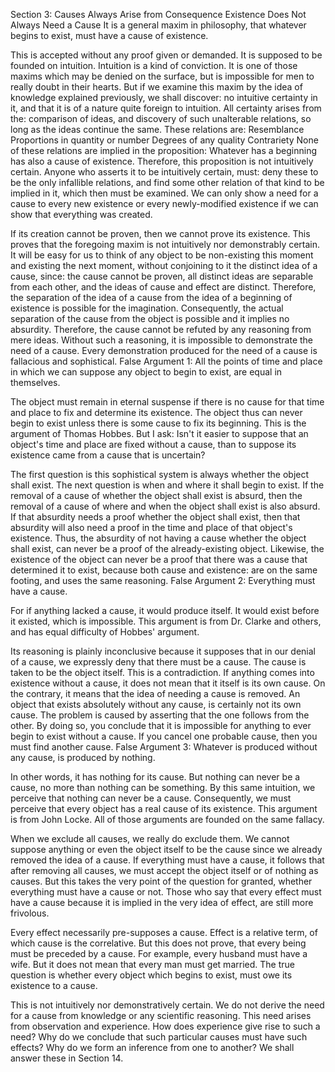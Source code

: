 Section 3: Causes Always Arise from Consequence
Existence Does Not Always Need a Cause
It is a general maxim in philosophy, that whatever begins to exist, must have a cause of existence.

This is accepted without any proof given or demanded.
It is supposed to be founded on intuition.
Intuition is a kind of conviction.
It is one of those maxims which may be denied on the surface, but is impossible for men to really doubt in their hearts.
But if we examine this maxim by the idea of knowledge explained previously, we shall discover:
no intuitive certainty in it, and
that it is of a nature quite foreign to intuition.
All certainty arises from the:
comparison of ideas, and
discovery of such unalterable relations, so long as the ideas continue the same.
These relations are:
Resemblance
Proportions in quantity or number
Degrees of any quality
Contrariety
None of these relations are implied in the proposition: Whatever has a beginning has also a cause of existence.
Therefore, this proposition is not intuitively certain.
Anyone who asserts it to be intuitively certain, must:
deny these to be the only infallible relations, and
find some other relation of that kind to be implied in it, which then must be examined.
We can only show a need for a cause to every new existence or every newly-modified existence if we can show that everything was created.

If its creation cannot be proven, then we cannot prove its existence.
This proves that the foregoing maxim is not intuitively nor demonstrably certain.
It will be easy for us to think of any object to be non-existing this moment and existing the next moment, without conjoining to it the distinct idea of a cause, since:
the cause cannot be proven,
all distinct ideas are separable from each other, and
the ideas of cause and effect are distinct.
Therefore, the separation of the idea of a cause from the idea of a beginning of existence is possible for the imagination.
Consequently, the actual separation of the cause from the object is possible and it implies no absurdity.
Therefore, the cause cannot be refuted by any reasoning from mere ideas.
Without such a reasoning, it is impossible to demonstrate the need of a cause.
Every demonstration produced for the need of a cause is fallacious and sophistical.
False Argument 1: All the points of time and place in which we can suppose any object to begin to exist, are equal in themselves.

The object must remain in eternal suspense if there is no cause for that time and place to fix and determine its existence.
The object thus can never begin to exist unless there is some cause to fix its beginning.
This is the argument of Thomas Hobbes.
But I ask: Isn't it easier to suppose that an object's time and place are fixed without a cause, than to suppose its existence came from a cause that is uncertain?

The first question is this sophistical system is always whether the object shall exist.
The next question is when and where it shall begin to exist.
If the removal of a cause of whether the object shall exist is absurd, then the removal of a cause of where and when the object shall exist is also absurd.
If that absurdity needs a proof whether the object shall exist, then that absurdity will also need a proof in the time and place of that object's existence.
Thus, the absurdity of not having a cause whether the object shall exist, can never be a proof of the already-existing object.
Likewise, the existence of the object can never be a proof that there was a cause that determined it to exist, because both cause and existence:
are on the same footing, and
uses the same reasoning.
False Argument 2: Everything must have a cause.

For if anything lacked a cause, it would produce itself.
It would exist before it existed, which is impossible.
This argument is from Dr. Clarke and others, and has equal difficulty of Hobbes' argument.

Its reasoning is plainly inconclusive because it supposes that in our denial of a cause, we expressly deny that there must be a cause.
The cause is taken to be the object itself.
This is a contradiction.
If anything comes into existence without a cause, it does not mean that it itself is its own cause.
On the contrary, it means that the idea of needing a cause is removed.
An object that exists absolutely without any cause, is certainly not its own cause.
The problem is caused by asserting that the one follows from the other.
By doing so, you conclude that it is impossible for anything to ever begin to exist without a cause.
If you cancel one probable cause, then you must find another cause.
False Argument 3: Whatever is produced without any cause, is produced by nothing.

In other words, it has nothing for its cause.
But nothing can never be a cause, no more than nothing can be something.
By this same intuition, we perceive that nothing can never be a cause.
Consequently, we must perceive that every object has a real cause of its existence.
This argument is from John Locke.
All of those arguments are founded on the same fallacy.

When we exclude all causes, we really do exclude them.
We cannot suppose anything or even the object itself to be the cause since we already removed the idea of a cause.
If everything must have a cause, it follows that after removing all causes, we must accept the object itself or of nothing as causes.
But this takes the very point of the question for granted, whether everything must have a cause or not.
Those who say that every effect must have a cause because it is implied in the very idea of effect, are still more frivolous.

Every effect necessarily pre-supposes a cause.
Effect is a relative term, of which cause is the correlative.
But this does not prove, that every being must be preceded by a cause.
For example, every husband must have a wife.
But it does not mean that every man must get married.
The true question is whether every object which begins to exist, must owe its existence to a cause.

This is not intuitively nor demonstratively certain.
We do not derive the need for a cause from knowledge or any scientific reasoning.
This need arises from observation and experience.
How does experience give rise to such a need?
Why do we conclude that such particular causes must have such effects?
Why do we form an inference from one to another?
We shall answer these in Section 14.
